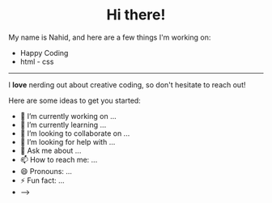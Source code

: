 
<h1 align="center">Hi there!</h1>

<p>My name is Nahid, and here are a few things I'm working on:</p>

<ul>
  <li>Happy Coding</li>
  <li>html - css</li>
</ul>

<hr>

<p>I <strong>love</strong> nerding out about creative coding, so don't hesitate to reach out!</p>





  


Here are some ideas to get you started:

- 🔭 I’m currently working on ...
- 🌱 I’m currently learning ...
- 👯 I’m looking to collaborate on ...
- 🤔 I’m looking for help with ...
- 💬 Ask me about ...
- 📫 How to reach me: ...
- 😄 Pronouns: ...
- ⚡ Fun fact: ...
- -->
